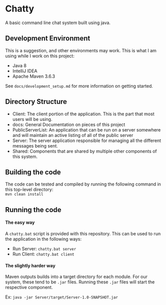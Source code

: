 # Chatty
A basic command line chat system built using java.

## Development Environment
This is a suggestion, and other environments may work. This is what I am using while I work on this project:
- Java 8
- IntelliJ IDEA
- Apache Maven 3.6.3

See `docs/development_setup.md` for more information  on getting started.

## Directory Structure
- Client: The client portion of the application. This is the part that most users will be using.
- docs: General Documentation on pieces of this project
- PublicServerList: An application that can be run on a server somewhere and will maintain an active
  listing of all of the public server
- Server: The server application responsible for managing all the different messages being sent.
- Shared: Components that are shared by multiple other components of this system.

## Building the code
The code can be tested and compiled by running the following command in this top-level directory:<br>
`mvn clean install`

## Running the code 
#### The easy way
A `chatty.bat` script is provided with this repository. This can be used to run the application in the
following ways:
- Run Server: `chatty.bat server`
- Run Client: `chatty.bat client`

#### The slightly harder way
Maven outputs builds into a target directory for each module. For our system, these tend to be `.jar`
files. Running these `.jar` files will start the respective component.

Ex: `java -jar Server/target/Server-1.0-SNAPSHOT.jar`